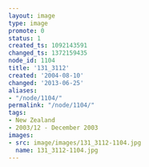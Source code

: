 ```yaml
---
layout: image
type: image
promote: 0
status: 1
created_ts: 1092143591
changed_ts: 1372159435
node_id: 1104
title: '131_3112'
created: '2004-08-10'
changed: '2013-06-25'
aliases:
- "/node/1104/"
permalink: "/node/1104/"
tags:
- New Zealand
- 2003/12 - December 2003
images:
- src: image/images/131_3112-1104.jpg
  name: 131_3112-1104.jpg
---
```


